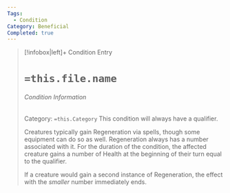 ```yaml
---
Tags:
  - Condition
Category: Beneficial
Completed: true
---
```

> [!infobox|left]+ Condition Entry
> # `=this.file.name`
> ###### Condition Information
> Category: `=this.Category`
> This condition will always have a qualifier.
> 
> Creatures typically gain Regeneration via spells, though some equipment can do so as well. Regeneration always has a number associated with it. For the duration of the condition, the affected creature gains a number of Health at the beginning of their turn equal to the qualifier.
> 
> If a creature would gain a second instance of Regeneration, the effect with the *smaller* number immediately ends. 